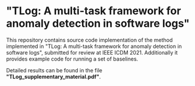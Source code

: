 # "TLog: A multi-task framework for anomaly detection in software logs"
This repository contains source code implementation of the method implemented in "TLog: A multi-task framework for anomaly detection in software logs", submitted for review at IEEE ICDM 2021. Additionally it provides example code for running a set of baselines.

Detailed results can be found in the file **"TLog_supplementary_material.pdf"**.
